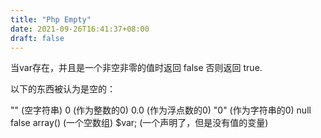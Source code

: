 ```yaml
---
title: "Php Empty"
date: 2021-09-26T16:41:37+08:00
draft: false
---
```


当var存在，并且是一个非空非零的值时返回 false 否则返回 true.

以下的东西被认为是空的：

""              (空字符串)
0               (作为整数的0)
0.0             (作为浮点数的0)
"0"             (作为字符串的0)
null
false
array()         (一个空数组)
$var;           (一个声明了，但是没有值的变量)